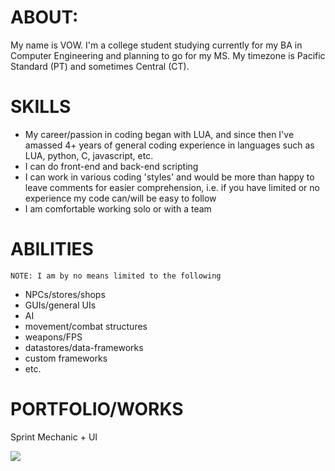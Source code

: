 # ABOUT:
My name is VOW. I'm a college student studying currently for my BA in Computer Engineering and planning to go for my MS. My timezone is Pacific Standard (PT) and sometimes Central (CT).

# SKILLS
 - My career/passion in coding began with LUA, and since then I've amassed 4+ years of general coding experience in languages such as LUA, python, C, javascript, etc.
 - I can do front-end and back-end scripting
 - I can work in various coding 'styles' and would be more than happy to leave comments for easier comprehension, i.e. if you have limited or no experience my code can/will be easy to follow
 - I am comfortable working solo or with a team
 
# ABILITIES
    NOTE: I am by no means limited to the following
 - NPCs/stores/shops
 - GUIs/general UIs
 - AI
 - movement/combat structures
 - weapons/FPS
 - datastores/data-frameworks
 - custom frameworks
 - etc.

# PORTFOLIO/WORKS
 Sprint Mechanic + UI

![](https://clipchamp.com/watch/urL5LsSCaxK)
